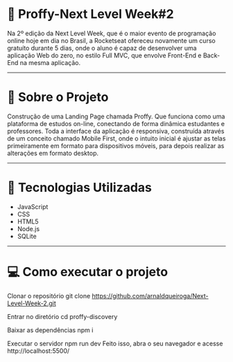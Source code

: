 # :rocket: Proffy-Next Level Week#2 

Na 2º edição da Next Level Week, que é o maior evento de programação online hoje em dia no Brasil, a Rocketseat ofereceu novamente um curso gratuíto durante 5 dias, onde o aluno é capaz de desenvolver uma aplicação Web do zero, no estilo Full MVC, que envolve Front-End e Back-End na mesma aplicação.

---

# 📝 Sobre o Projeto 

Construção de uma Landing Page chamada Proffy. Que funciona como uma plataforma de estudos on-line, conectando de forma dinâmica estudantes e professores. Toda a interface da aplicação é responsiva, construída através de um conceito chamado Mobile First, onde o intuito inicial é ajustar as telas primeiramente em formato para dispositivos móveis, para depois realizar as alterações em formato desktop.

---

# 📱 Tecnologias Utilizadas 

* JavaScript
* CSS
* HTML5
* Node.js
* SQLite

---

# :computer: Como executar o projeto

Clonar o repositório
git clone https://github.com/arnaldqueiroga/Next-Level-Week-2.git

Entrar no diretório
cd proffy-discovery

Baixar as dependências
npm i

Executar o servidor
npm run dev
Feito isso, abra o seu navegador e acesse http://localhost:5500/
